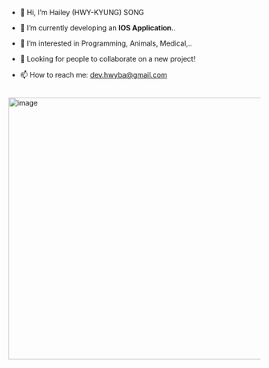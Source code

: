 - 👋 Hi, I’m Hailey (HWY-KYUNG) SONG
- 🌱 I’m currently developing an <b>IOS Application</b>..

- 👀 I’m interested in Programming, Animals, Medical,..
- 💞️ Looking for people to collaborate on a new project!<br>
- 📫 How to reach me: dev.hwyba@gmail.com
<br>
<img width="524" alt="image" src="https://user-images.githubusercontent.com/108180200/219022119-3f9c99cd-aa92-4302-963e-a9c869fd9f1e.png">
<!---
hwyba28/hwyba28 is a ✨ special ✨ repository because its `README.md` (this file) appears on your GitHub profile.
You can click the Preview link to take a look at your changes.
--->
